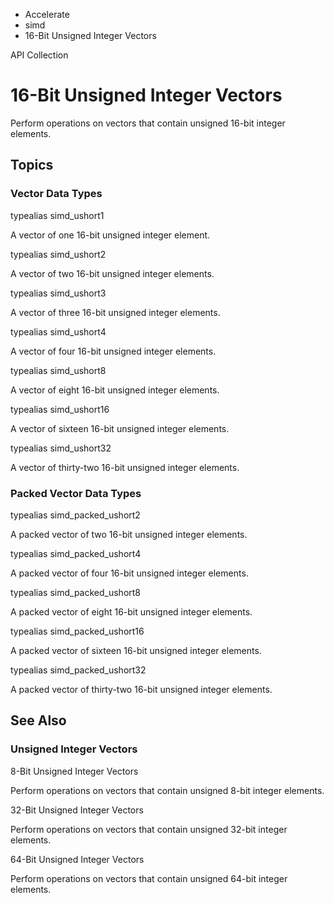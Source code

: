 

- Accelerate
- simd
-  16-Bit Unsigned Integer Vectors 

API Collection

# 16-Bit Unsigned Integer Vectors

Perform operations on vectors that contain unsigned 16-bit integer elements.

## Topics

### Vector Data Types

typealias simd_ushort1

A vector of one 16-bit unsigned integer element.

typealias simd_ushort2

A vector of two 16-bit unsigned integer elements.

typealias simd_ushort3

A vector of three 16-bit unsigned integer elements.

typealias simd_ushort4

A vector of four 16-bit unsigned integer elements.

typealias simd_ushort8

A vector of eight 16-bit unsigned integer elements.

typealias simd_ushort16

A vector of sixteen 16-bit unsigned integer elements.

typealias simd_ushort32

A vector of thirty-two 16-bit unsigned integer elements.

### Packed Vector Data Types

typealias simd_packed_ushort2

A packed vector of two 16-bit unsigned integer elements.

typealias simd_packed_ushort4

A packed vector of four 16-bit unsigned integer elements.

typealias simd_packed_ushort8

A packed vector of eight 16-bit unsigned integer elements.

typealias simd_packed_ushort16

A packed vector of sixteen 16-bit unsigned integer elements.

typealias simd_packed_ushort32

A packed vector of thirty-two 16-bit unsigned integer elements.

## See Also

### Unsigned Integer Vectors

8-Bit Unsigned Integer Vectors

Perform operations on vectors that contain unsigned 8-bit integer elements.

32-Bit Unsigned Integer Vectors

Perform operations on vectors that contain unsigned 32-bit integer elements.

64-Bit Unsigned Integer Vectors

Perform operations on vectors that contain unsigned 64-bit integer elements.

